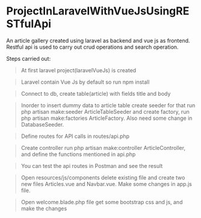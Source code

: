 # ProjectInLaravelWithVueJsUsingRESTfulApi
An article gallery created using laravel as backend and vue js as frontend. Restful api is used to carry out crud operations and search operation.

Steps carried out:

>At first laravel project(laravelVueJs) is created

>Laravel contain Vue Js by default so run npm install

>Connect to db, create table(article) with fields title and body

>Inorder to insert dummy data to article table create seeder for that run php artisan make:seeder ArticleTableSeeder and create factory, run php artisan make:factories ArticleFactory. Also need some change in DatabaseSeeder.

>Define routes for API calls in routes/api.php

>Create controller run php artisan make:controller ArticleController, and define the functions mentioned in api.php

>You can test the api routes  in Postman and see the result

>Open resources/js/components delete existing file and create two new files Articles.vue and Navbar.vue. Make some changes in app.js file.

>Open welcome.blade.php file get some bootstrap css and js, and make the changes
